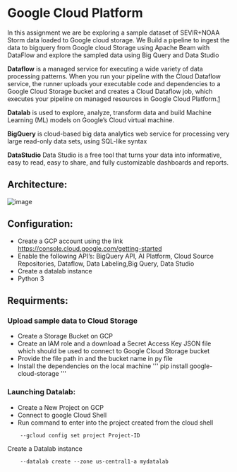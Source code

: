 # Google Cloud Platform

In this assignment we are be exploring a sample dataset of SEVIR+NOAA Storm data loaded to Google cloud storage.
We Build a pipeline to ingest the data to bigquery from Google cloud Storage using Apache Beam with DataFlow and explore the sampled data using
Big Query and Data Studio

__Dataflow__ is a managed service for executing a wide variety of data processing patterns. When you run your pipeline with the Cloud Dataflow service, the runner uploads your executable code and dependencies to a Google Cloud Storage bucket and creates a Cloud Dataflow job, which executes your pipeline on managed resources in Google Cloud Platform.[1](https://medium.com/google-cloud/basic-streaming-data-enrichment-on-google-cloud-with-dataflow-sql-a7684353119c)

__Datalab__ is used to explore, analyze, transform data and build Machine Learning (ML) models on Google’s Cloud virtual machine. 

__BigQuery__ is cloud-based big data analytics web service for processing very large read-only data sets, using SQL-like syntax

__DataStudio__ Data Studio is a free tool that turns your data into informative, easy to read, easy to share, and fully customizable dashboards and reports.

## Architecture:
![image](https://user-images.githubusercontent.com/78016518/110035637-ee3bb480-7d09-11eb-98c2-0f1b972a2054.png)


## Configuration:
  * Create a GCP account using the link https://console.cloud.google.com/getting-started
  * Enable the following API’s: BigQuery API, AI Platform, Cloud Source Repositories, Dataflow, Data Labeling,Big Query, Data Studio
  * Create a datalab instance 
  * Python 3 
  
## Requirments:

### Upload sample data to Cloud Storage
   * Create a Storage Bucket on GCP
   * Create an IAM role and a download a Secret Access Key JSON file which should be used to connect to Google Cloud Storage bucket 
   * Provide the file path in and the bucket name in py file
   * Install the dependencies on the local machine
  '''
    pip install google-cloud-storage
  '''
  
### Launching Datalab:
    
   * Create a New Project on GCP 
   * Connect to google Cloud Shell
   * Run command to enter into the project created from the cloud shell
  ```
      --gcloud config set project Project-ID
  ``` 
   Create a Datalab instance
  ```  
      --datalab create --zone us-central1-a mydatalab
   ``` 
###




